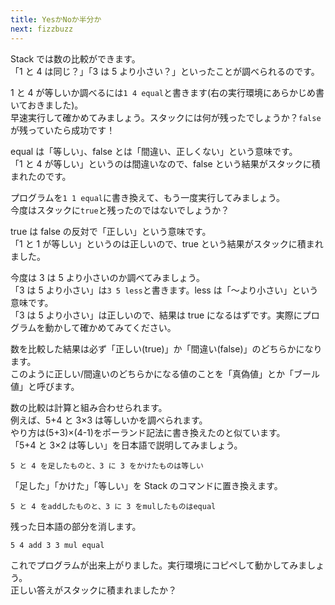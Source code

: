```yaml
---
title: YesかNoか半分か
next: fizzbuzz
---
```


Stack では数の比較ができます。  
「1 と 4 は同じ？」「3 は 5 より小さい？」といったことが調べられるのです。

1 と 4 が等しいか調べるには`1 4 equal`と書きます(右の実行環境にあらかじめ書いておきました)。  
早速実行して確かめてみましょう。スタックには何が残ったでしょうか？`false`が残っていたら成功です！

equal は「等しい」、false とは「間違い、正しくない」という意味です。  
「1 と 4 が等しい」というのは間違いなので、false という結果がスタックに積まれたのです。

プログラムを`1 1 equal`に書き換えて、もう一度実行してみましょう。  
今度はスタックに`true`と残ったのではないでしょうか？

true は false の反対で「正しい」という意味です。  
「1 と 1 が等しい」というのは正しいので、true という結果がスタックに積まれました。

今度は 3 は 5 より小さいのか調べてみましょう。  
「3 は 5 より小さい」は`3 5 less`と書きます。less は「〜より小さい」という意味です。  
「3 は 5 より小さい」は正しいので、結果は true になるはずです。実際にプログラムを動かして確かめてみてください。

数を比較した結果は必ず「正しい(true)」か「間違い(false)」のどちらかになります。  
このように正しい/間違いのどちらかになる値のことを「真偽値」とか「ブール値」と呼びます。

数の比較は計算と組み合わせられます。  
例えば、5+4 と 3×3 は等しいかを調べられます。  
やり方は(5+3)×(4-1)をポーランド記法に書き換えたのと似ています。  
「5+4 と 3×2 は等しい」を日本語で説明してみましょう。

```
5 と 4 を足したものと、3 に 3 をかけたものは等しい
```

「足した」「かけた」「等しい」を Stack のコマンドに置き換えます。

```
5 と 4 をaddしたものと、3 に 3 をmulしたものはequal
```

残った日本語の部分を消します。

```
5 4 add 3 3 mul equal
```

これでプログラムが出来上がりました。実行環境にコピペして動かしてみましょう。  
正しい答えがスタックに積まれましたか？
